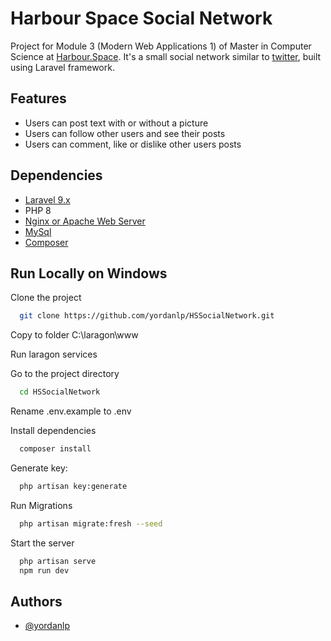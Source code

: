 
# Harbour Space Social Network

Project for Module 3 (Modern Web Applications 1) of Master in Computer Science at [Harbour.Space](https://harbour.space/).
It's a small social network similar to [twitter](https://twitter.com/), built using Laravel framework.


## Features

- Users can post text with or without a picture
- Users can follow other users and see their posts
- Users can comment, like or dislike other users posts


## Dependencies

- [Laravel 9.x](https://laravel.com/docs/9.x/installation)
- PHP 8
- [Nginx or Apache Web Server](https://laragon.org/download/index.html)
- [MySql](https://laragon.org/download/index.html)
- [Composer](https://getcomposer.org/download/)
## Run Locally on Windows

Clone the project

```bash
  git clone https://github.com/yordanlp/HSSocialNetwork.git
```

Copy to folder C:\laragon\www

Run laragon services

Go to the project directory

```bash
  cd HSSocialNetwork
```

Rename .env.example to .env

Install dependencies

```bash
  composer install
```

Generate key: 

```bash
  php artisan key:generate
```

Run Migrations

```bash
  php artisan migrate:fresh --seed
```

Start the server

```bash
  php artisan serve
  npm run dev
```


## Authors

- [@yordanlp](https://www.github.com/yordanlp)

